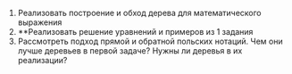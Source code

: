 1. Реализовать построение и обход дерева для математического выражения
2. **Реализовать решение уравнений и примеров из 1 задания
3. Рассмотреть подход прямой и обратной польских нотаций. Чем они лучше деревьев в первой задаче? Нужны ли деревья в их реализации?
